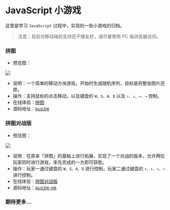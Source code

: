 # JavaScript 小游戏

这里是学习 `JavaScript` 过程中，实现的一些小游戏的归档。

> 注意：目前对移动端的支持还不够友好，请尽量使用 PC 端浏览器访问。

### 拼图

* 预览图：

![](https://github.com/lmf12/javascript-games/blob/master/readme-image/puzzle.jpg)

* 说明：一个简单的移动方块游戏，开始时生成随机序列，目标是将整张图片还原。
* 操作：支持鼠标的点击移动，以及键盘的 `W、S、A、D` 以及 `↑、↓、←、→` 控制。
* 在线体验：[拼图](http://www.lymanli.com/game/puzzle/)
* 源码地址：[puzzle](https://github.com/lmf12/javascript-games/tree/master/puzzle)

### 拼图对战版

* 预览图：

![](https://github.com/lmf12/javascript-games/blob/master/readme-image/puzzle-pk.jpg)

* 说明：在原来「拼图」的基础上进行拓展，实现了一个对战的版本，允许两位玩家同时进行游戏，率先完成的一方即可获胜。
* 操作：玩家一通过键盘的 `W、S、A、D` 进行控制，玩家二通过键盘的 `↑、↓、←、→` 进行控制。
* 在线体验：[拼图对战版](http://www.lymanli.com/game/puzzle-pk/)
* 源码地址：[puzzle-pk](https://github.com/lmf12/javascript-games/tree/master/puzzle-pk)

### 期待更多...
